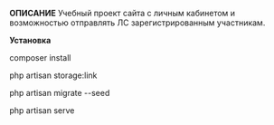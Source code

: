 **ОПИСАНИЕ**
Учебный проект сайта с личным кабинетом и возможностью отправлять ЛС зарегистрированным участникам.


**Установка**

composer install

php artisan storage:link 

php artisan migrate --seed

php artisan serve

